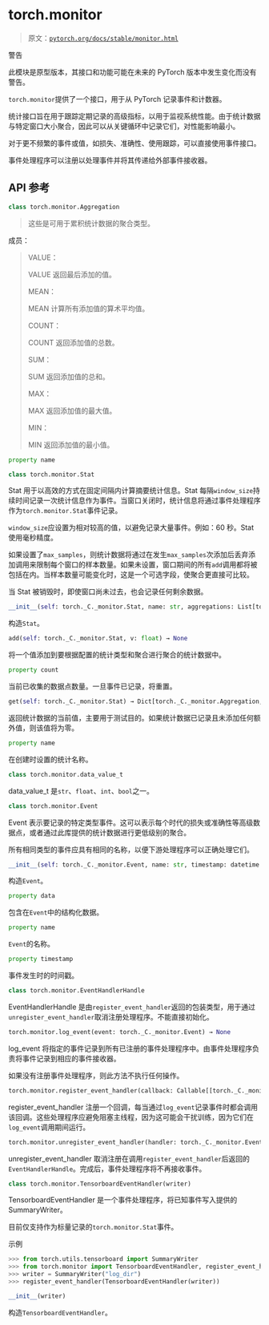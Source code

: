 # torch.monitor

> 原文：[`pytorch.org/docs/stable/monitor.html`](https://pytorch.org/docs/stable/monitor.html)

警告

此模块是原型版本，其接口和功能可能在未来的 PyTorch 版本中发生变化而没有警告。

`torch.monitor`提供了一个接口，用于从 PyTorch 记录事件和计数器。

统计接口旨在用于跟踪定期记录的高级指标，以用于监视系统性能。由于统计数据与特定窗口大小聚合，因此可以从关键循环中记录它们，对性能影响最小。

对于更不频繁的事件或值，如损失、准确性、使用跟踪，可以直接使用事件接口。

事件处理程序可以注册以处理事件并将其传递给外部事件接收器。

## API 参考

```py
class torch.monitor.Aggregation
```

> 这些是可用于累积统计数据的聚合类型。

成员：

> VALUE：
> 
> VALUE 返回最后添加的值。
> 
> MEAN：
> 
> MEAN 计算所有添加值的算术平均值。
> 
> COUNT：
> 
> COUNT 返回添加值的总数。
> 
> SUM：
> 
> SUM 返回添加值的总和。
> 
> MAX：
> 
> MAX 返回添加值的最大值。
> 
> MIN：
> 
> MIN 返回添加值的最小值。

```py
property name
```

```py
class torch.monitor.Stat
```

Stat 用于以高效的方式在固定间隔内计算摘要统计信息。Stat 每隔`window_size`持续时间记录一次统计信息作为事件。当窗口关闭时，统计信息将通过事件处理程序作为`torch.monitor.Stat`事件记录。

`window_size`应设置为相对较高的值，以避免记录大量事件。例如：60 秒。Stat 使用毫秒精度。

如果设置了`max_samples`，则统计数据将通过在发生`max_samples`次添加后丢弃添加调用来限制每个窗口的样本数量。如果未设置，窗口期间的所有`add`调用都将被包括在内。当样本数量可能变化时，这是一个可选字段，使聚合更直接可比较。

当 Stat 被销毁时，即使窗口尚未过去，也会记录任何剩余数据。

```py
__init__(self: torch._C._monitor.Stat, name: str, aggregations: List[torch._C._monitor.Aggregation], window_size: datetime.timedelta, max_samples: int = 9223372036854775807) → None
```

构造`Stat`。

```py
add(self: torch._C._monitor.Stat, v: float) → None
```

将一个值添加到要根据配置的统计类型和聚合进行聚合的统计数据中。

```py
property count
```

当前已收集的数据点数量。一旦事件已记录，将重置。

```py
get(self: torch._C._monitor.Stat) → Dict[torch._C._monitor.Aggregation, float]
```

返回统计数据的当前值，主要用于测试目的。如果统计数据已记录且未添加任何额外值，则该值将为零。

```py
property name
```

在创建时设置的统计名称。

```py
class torch.monitor.data_value_t
```

data_value_t 是`str`、`float`、`int`、`bool`之一。

```py
class torch.monitor.Event
```

Event 表示要记录的特定类型事件。这可以表示每个时代的损失或准确性等高级数据点，或者通过此库提供的统计数据进行更低级别的聚合。

所有相同类型的事件应具有相同的名称，以便下游处理程序可以正确处理它们。

```py
__init__(self: torch._C._monitor.Event, name: str, timestamp: datetime.datetime, data: Dict[str, data_value_t]) → None
```

构造`Event`。

```py
property data
```

包含在`Event`中的结构化数据。

```py
property name
```

`Event`的名称。

```py
property timestamp
```

事件发生时的时间戳。

```py
class torch.monitor.EventHandlerHandle
```

EventHandlerHandle 是由`register_event_handler`返回的包装类型，用于通过`unregister_event_handler`取消注册处理程序。不能直接初始化。

```py
torch.monitor.log_event(event: torch._C._monitor.Event) → None
```

log_event 将指定的事件记录到所有已注册的事件处理程序中。由事件处理程序负责将事件记录到相应的事件接收器。

如果没有注册事件处理程序，则此方法不执行任何操作。

```py
torch.monitor.register_event_handler(callback: Callable[[torch._C._monitor.Event], None]) → torch._C._monitor.EventHandlerHandle
```

register_event_handler 注册一个回调，每当通过`log_event`记录事件时都会调用该回调。这些处理程序应避免阻塞主线程，因为这可能会干扰训练，因为它们在`log_event`调用期间运行。

```py
torch.monitor.unregister_event_handler(handler: torch._C._monitor.EventHandlerHandle) → None
```

unregister_event_handler 取消注册在调用`register_event_handler`后返回的`EventHandlerHandle`。完成后，事件处理程序将不再接收事件。

```py
class torch.monitor.TensorboardEventHandler(writer)
```

TensorboardEventHandler 是一个事件处理程序，将已知事件写入提供的 SummaryWriter。

目前仅支持作为标量记录的`torch.monitor.Stat`事件。

示例

```py
>>> from torch.utils.tensorboard import SummaryWriter
>>> from torch.monitor import TensorboardEventHandler, register_event_handler
>>> writer = SummaryWriter("log_dir")
>>> register_event_handler(TensorboardEventHandler(writer)) 
```

```py
__init__(writer)
```

构造`TensorboardEventHandler`。

